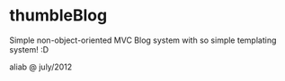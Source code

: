 thumbleBlog
===========

Simple non-object-oriented MVC Blog system with so simple templating system! :D

aliab @ july/2012